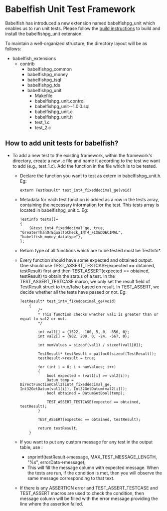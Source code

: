 # Babelfish Unit Test Framework

Babelfish has introduced a new extension named babelfishpg_unit which enables us to run unit tests. Please follow the [build instructions](../../contrib/README.md) to build and install the babelfishpg_unit extension.

To maintain a well-organized structure, the directory layout will be as follows:

- babelfish_extensions
    - contrib
        - babelfishpg_common
        - babelfishpg_money
        - babelfishpg_tsql
        - babelfishpg_tds
        - babelfishpg_unit
            - Makefile
            - babelfishpg_unit.control
            - babelfishpg_unit--1.0.0.sql 
            - babelfishpg_unit.c 
            - babelfishpg_unit.h 
            - test_1.c
            - test_2.c

## How to add unit tests for babelfish?

- To add a new test to the existing framework, within the framework's directory, create a new .c file and name it according to the test we want to add (e.g., test_1.c). Add the function in the file which is to be tested.
    - Declare the function you want to test as extern in babelfishpg_unit.h. Eg:
        ```
        extern TestResult* test_int4_fixeddecimal_ge(void)
        ```
    - Metadata for each test function is added as a row in the tests array, containing the necessary information for the test. This tests array is located in babelfishpg_unit.c. Eg:
        ```
        TestInfo tests[]=
        {
            {&test_int4_fixeddecimal_ge, true, "GreaterThanOrEqualToCheck_INT4_FIXEDDECIMAL", "babelfish_money_datatype"},
        };
        ```
    - Return type of all functions which are to be tested must be TestInfo*.
    - Every function should have some expected and obtained output. One should use TEST_ASSERT_TESTCASE(expected == obtained, testResult) first and then TEST_ASSERT(expected == obtained, testResult) to obtain the status of a test. In the TEST_ASSERT_TESTCASE marco, we only set the result field of TestResult struct to true/false based on result. In TEST_ASSERT, we decide whether all the tests have passed or not. Eg:
        ```
        TestResult* test_int4_fixeddecimal_ge(void)
            {
                /*
                * This function checks whether val1 is greater than or equal to val2 or not.
                */  

                int val1[] = {1522, -100, 5, 0, -856, 0};
                int val2[] = {982, 200, 0, -24, -567, 0};

                int numValues = sizeof(val1) / sizeof(val1[0]);

                TestResult* testResult = palloc0(sizeof(TestResult));
                testResult->result = true;

                for (int i = 0; i < numValues; i++) 
                {
                    bool expected = (val1[i] >= val2[i]);
                    Datum temp = DirectFunctionCall2(int4_fixeddecimal_ge, Int32GetDatum(val1[i]), Int32GetDatum(val2[i]));
                    bool obtained = DatumGetBool(temp);  

                    TEST_ASSERT_TESTCASE(expected == obtained, testResult);
                }

                TEST_ASSERT(expected == obtained, testResult);

                return testResult;
            }
        ```

    - If you want to put any custom message for any test in the output table, use :
        - snprintf(testResult->message, MAX_TEST_MESSAGE_LENGTH, "%s", errorData->message);
        - This will fill the message column with expected message. When the tests are run, if the condition is met, then you will observe the same message corresponding to that text.
    
    - If there is any ASSERTION error and TEST_ASSERT_TESTCASE and TEST_ASSERT macros are used to check the condition, then message column will be filled with the error message providing the line where the assertion failed.


